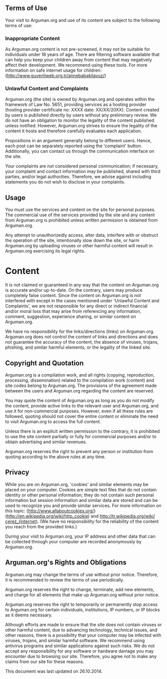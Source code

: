 ## Terms of Use

Your visit to Arguman.org and use of its content are subject to the following terms of use:

### Inappropriate Content

As Arguman.org content is not pre-screened, it may not be suitable for individuals under 18 years of age. There are filtering software available that can help you keep your children away from content that may negatively affect their development. We recommend using these tools. For more information on safe internet usage for children: (http://www.guvenliweb.org.tr/annebabakilavuz/)

### Unlawful Content and Complaints

Arguman.org (the site) is owned by Arguman.org and operates within the framework of Law No. 5651, providing services as a hosting provider (hosting provider certificate no: XXXX date: XX/XX/20XX). Content created by users is published directly by users without any preliminary review. We do not have an obligation to monitor the legality of the content published unless notified. However, Arguman.org strives to ensure the legality of the content it hosts and therefore carefully evaluates each application.

Propositions in an argument generally belong to different users. Hence, each post can be separately reported using the 'complaint' button. Additionally, you can contact us through the communication interface on the site.

Your complaints are not considered personal communication; if necessary, your complaint and contact information may be published, shared with third parties, and/or legal authorities. Therefore, we advise against including statements you do not wish to disclose in your complaints.

## Usage

You must use the services and content on the site for personal purposes. The commercial use of the services provided by the site and any content from Arguman.org is prohibited unless written permission is obtained from Arguman.org.

Any attempt to unauthorizedly access, alter data, interfere with or obstruct the operation of the site, intentionally slow down the site, or harm Arguman.org by uploading viruses or other harmful content will result in Arguman.org exercising its legal rights.

# Content

It is not claimed or guaranteed in any way that the content on Arguman.org is accurate and/or up-to-date. On the contrary, users may produce completely false content. Since the content on Arguman.org is not interfered with except in the cases mentioned under 'Unlawful Content and Complaints', we are not responsible for any direct or indirect financial and/or moral loss that may arise from referencing any information, comment, suggestion, experience sharing, or similar content on Arguman.org.

We have no responsibility for the links/directions (links) on Arguman.org. Arguman.org does not control the content of links and directions and does not guarantee the accuracy of the content, the absence of viruses, trojans, phishing, and similar harmful elements, or the legality of the linked site.

## Copyright and Quotation

Arguman.org is a compilation work, and all rights (copying, reproduction, processing, dissemination) related to the compilation work (content) and site codes belong to Arguman.org. The provisions of the agreement made between the users and Arguman.org regarding the content are reserved.

You may quote the content of Arguman.org as long as you do not modify the content, provide active links to the relevant user and Arguman.org, and use it for non-commercial purposes. However, even if all these rules are followed, quoting should not cover the entire content or eliminate the need to visit Arguman.org to access the full content.

Unless there is an explicit written permission to the contrary, it is prohibited to use the site content partially or fully for commercial purposes and/or to obtain advertising and similar revenues.

Arguman.org reserves the right to prevent any person or institution from quoting according to the above rules at any time.

## Privacy

While you are on Arguman.org, 'cookies' and similar elements may be placed on your computer. Cookies are simple text files that do not contain identity or other personal information; they do not contain such personal information but session information and similar data are stored and can be used to recognize you and provide similar services. For more information on this topic: (http://www.allaboutcookies.org/) (http://en.wikipedia.org/wiki/http_cookie) and http://tr.wikipedia.org/wiki/çerez_(internet). (We have no responsibility for the reliability of the content you reach from the provided links.)

During your visit to Arguman.org, your IP address and other data that can be collected through your computer are recorded anonymously by Arguman.org.

## Arguman.org's Rights and Obligations

Arguman.org may change the terms of use without prior notice. Therefore, it is recommended to review the terms of use periodically.

Arguman.org reserves the right to change, terminate, add new elements, and charge for all elements that make up Arguman.org without prior notice.

Arguman.org reserves the right to temporarily or permanently stop access to Arguman.org for certain individuals, institutions, IP numbers, or IP blocks as it deems necessary.

Although efforts are made to ensure that the site does not contain viruses or other harmful content, due to advancing technology, technical issues, and other reasons, there is a possibility that your computer may be infected with viruses, trojans, and similar harmful software. We recommend using antivirus programs and similar applications against such risks. We do not accept any responsibility for any software or hardware damage you may encounter due to browsing our site. Therefore, you agree not to make any claims from our site for these reasons.

This document was last updated on 26.10.2014.
